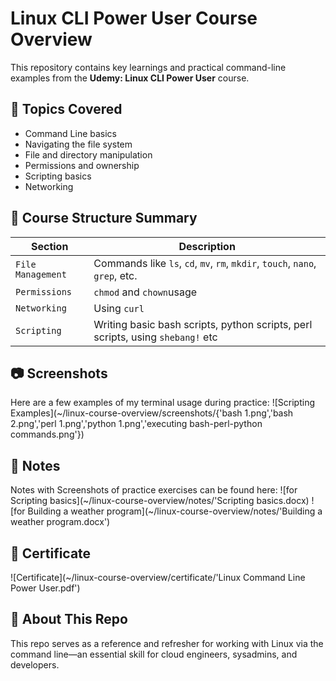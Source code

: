 # Linux CLI Power User Course Overview

This repository contains key learnings and practical command-line examples from the **Udemy: Linux CLI Power User** course.

## 🧠 Topics Covered
- Command Line basics
- Navigating the file system
- File and directory manipulation
- Permissions and ownership
- Scripting basics
- Networking

## 📁 Course Structure Summary
| Section | Description |
|--------|-------------|
| `File Management` | Commands like `ls`, `cd`, `mv`, `rm`, `mkdir`, `touch`, `nano`, `grep`, etc. |
| `Permissions` | `chmod` and  `chown`usage |
| `Networking` | Using `curl` |
| `Scripting` | Writing basic bash scripts, python scripts, perl scripts, using `shebang!` etc |

## 📷 Screenshots
Here are a few examples of my terminal usage during practice:
![Scripting Examples](~/linux-course-overview/screenshots/{'bash 1.png','bash 2.png','perl 1.png','python 1.png','executing bash-perl-python commands.png'})

## 📝 Notes
Notes with Screenshots of practice exercises can be found here: 
![for Scripting basics](~/linux-course-overview/notes/'Scripting basics.docx)
![for Building a weather program](~/linux-course-overview/notes/'Building a weather program.docx') 

## 📜 Certificate
![Certificate](~/linux-course-overview/certificate/'Linux Command Line Power User.pdf')

## 💬 About This Repo
This repo serves as a reference and refresher for working with Linux via the command line—an essential skill for cloud engineers, sysadmins, and developers.
